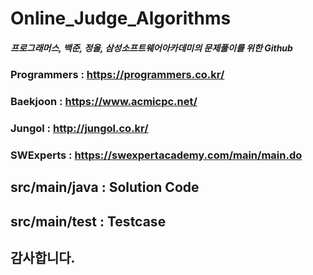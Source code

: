 # Online_Judge_Algorithms
##### 프로그래머스, 백준, 정올, 삼성소프트웨어아카데미의 문제풀이를 위한 Github 
### Programmers : https://programmers.co.kr/
### Baekjoon : https://www.acmicpc.net/
### Jungol : http://jungol.co.kr/
### SWExperts : https://swexpertacademy.com/main/main.do
## src/main/java : Solution Code
## src/main/test : Testcase
## 감사합니다.

